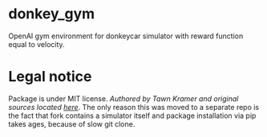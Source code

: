 # donkey_gym

OpenAI gym environment for donkeycar simulator with reward function equal to velocity.

# Legal notice

Package is under MIT license. *Authored by Tawn Kramer and original sources located [here](https://github.com/tawnkramer/sdsandbox/tree/donkey/src/donkey_gym)*. The only reason this was moved to a separate repo is the fact that fork contains a simulator itself and package installation via pip takes ages, because of slow git clone.
